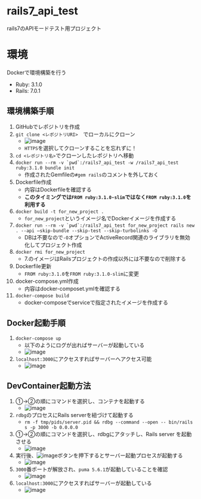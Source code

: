 # rails7_api_test
rails7のAPIモードテスト用プロジェクト

# 環境
Dockerで環境構築を行う
* Ruby: 3.1.0
* Rails: 7.0.1

## 環境構築手順
1. GitHubでレポジトリを作成
2. `git clone <レポジトリURI>`　でローカルにクローン
    * ![image](https://user-images.githubusercontent.com/16306537/159207386-fd832bff-fe11-4122-bf44-7b1743f96065.png)
    * `HTTPS`を選択してクローンすることを忘れずに！
3. `cd <レポジトリ名>`でクローンしたレポジトリへ移動
4. ```docker run --rm -v `pwd`:/rails7_api_test -w /rails7_api_test ruby:3.1.0 bundle init```
    * 作成されたGemfileの`#gem rails`のコメントを外しておく
5. Dockerfile作成
    * 内容はDockerfileを確認する
    * **このタイミングでは`FROM ruby:3.1.0-slim`ではなく`FROM ruby:3.1.0`を利用する**
6. `docker build -t for_new_project .`
    * `for_new_project`というイメージ名でDockerイメージを作成する
7. ```docker run --rm -v `pwd`:/rails7_api_test for_new_project rails new . --api –skip-bundle --skip-test --skip-turbolinks -O```
    * DBは不要なので`-O`オプションでActiveRecord関連のライブラリを無効化してプロジェクト作成
8. `docker rmi for_new_project`
    * 7.のイメージはRailsプロジェクトの作成以外には不要なので削除する
9. Dockerfile更新
    * `FROM ruby:3.1.0`を`FROM ruby:3.1.0-slim`に変更
11. docker-compose.yml作成
    * 内容はdocker-composet.ymlを確認する
12. `docker-compose build`
    * docker-composeでserviceで指定されたイメージを作成する

## Docker起動手順
1. `docker-compose up`
    * 以下のようにログが出ればサーバーが起動している
    * ![image](https://user-images.githubusercontent.com/16306537/159208113-2ac6f5f5-455b-4ce8-8133-a7153358aafc.png)
2. `localhost:3000`にアクセスすればサーバーへアクセス可能
    * ![image](https://user-images.githubusercontent.com/16306537/159123055-4ca0027a-0a58-4b84-9c02-1f08aad5a127.png)

## DevContainer起動方法
1. ①->②の順にコマンドを選択し、コンテナを起動する
    * ![image](https://user-images.githubusercontent.com/16306537/159122332-0e2a92a6-c4ad-4511-8d30-39cd669d4fd9.png)
2. `rdbg`のプロセスにRails serverを紐づけて起動する
    * `rm -f tmp/pids/server.pid && rdbg --command --open -- bin/rails s -p 3000 -b 0.0.0.0`
3. ①->②の順にコマンドを選択し、rdbgにアタッチし、Rails server を起動させる
    * ![image](https://user-images.githubusercontent.com/16306537/159122725-2885951d-bd8c-4bba-a9ad-61709017f595.png)
4. 実行後、![image](https://user-images.githubusercontent.com/16306537/159208284-7295ec0e-00cb-492c-8fbc-98335c550c20.png)ボタンを押下するとサーバー起動プロセスが起動する
    * ![image](https://user-images.githubusercontent.com/16306537/159122931-5329d480-8d53-47cd-8846-38e1e9c3c084.png)
5. `3000`番ポートが解放され、`puma 5.6.1`が起動していることを確認
    * ![image](https://user-images.githubusercontent.com/16306537/159123015-d538852b-c5dc-414f-a5c1-ee385d00e9e3.png)
6. `localhost:3000`にアクセスすればサーバーが起動している
    * ![image](https://user-images.githubusercontent.com/16306537/159123055-4ca0027a-0a58-4b84-9c02-1f08aad5a127.png)
